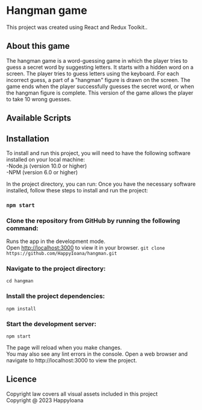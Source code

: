 # Hangman game

This project was created using React and Redux Toolkit..

## About this game

The hangman game is a word-guessing game in which the player tries to guess a secret word by suggesting letters. It starts with a hidden word on a screen. The player tries to guess letters using the keyboard. For each incorrect guess, a part of a "hangman" figure is drawn on the screen. The game ends when the player successfully guesses the secret word, or when the hangman figure is complete. This version of the game allows the player to take 10 wrong guesses.

## Available Scripts

## Installation

To install and run this project, you will need to have the following software installed on your local machine: <br />
-Node.js (version 10.0 or higher) <br />
-NPM (version 6.0 or higher) <br />

In the project directory, you can run:
Once you have the necessary software installed, follow these steps to install and run the project:

### `npm start`

### Clone the repository from GitHub by running the following command:

Runs the app in the development mode.\
 Open [http://localhost:3000](http://localhost:3000) to view it in your browser.
`git clone https://github.com/HappyIoana/hangman.git`

### Navigate to the project directory:

`cd hangman`

### Install the project dependencies:

`npm install`

### Start the development server:

`npm start`

The page will reload when you make changes.\
 You may also see any lint errors in the console.
Open a web browser and navigate to http://localhost:3000 to view the project.

## Licence

Copyright law covers all visual assets included in this project <br />
Copyright @ 2023 HappyIoana
